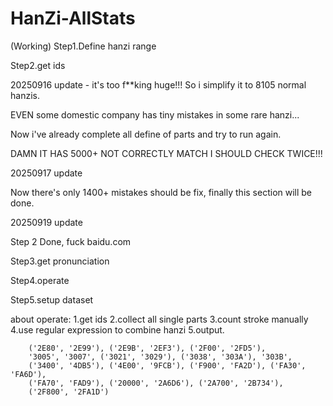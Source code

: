 # HanZi-AllStats
(Working)
Step1.Define hanzi range

Step2.get ids

20250916 update - it's too f**king huge!!! So i simplify it to 8105 normal hanzis.

EVEN some domestic company has tiny mistakes in some rare hanzi...

Now i've already complete all define of parts and try to run again.

DAMN IT HAS 5000+ NOT CORRECTLY MATCH I SHOULD CHECK TWICE!!!

20250917 update

Now there's only 1400+ mistakes should be fix, finally this section will be done.

20250919 update 

Step 2 Done, fuck baidu.com

Step3.get pronunciation

Step4.operate

Step5.setup dataset

about operate:
1.get ids
2.collect all single parts
3.count stroke manually
4.use regular expression to combine hanzi
5.output.

        ('2E80', '2E99'), ('2E9B', '2EF3'), ('2F00', '2FD5'),
        '3005', '3007', ('3021', '3029'), ('3038', '303A'), '303B',
        ('3400', '4DB5'), ('4E00', '9FCB'), ('F900', 'FA2D'), ('FA30', 'FA6D'),
        ('FA70', 'FAD9'), ('20000', '2A6D6'), ('2A700', '2B734'),
        ('2F800', '2FA1D')

